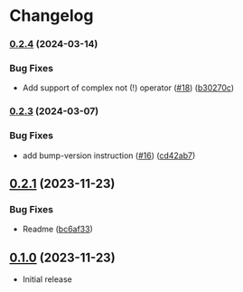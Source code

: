 # Changelog

### [0.2.4](https://www.github.com/useful-libs/json_logic_ruby/compare/v0.2.3...v0.2.4) (2024-03-14)


### Bug Fixes

* Add support of complex not (!) operator ([#18](https://www.github.com/useful-libs/json_logic_ruby/issues/18)) ([b30270c](https://www.github.com/useful-libs/json_logic_ruby/commit/b30270cf6890e4d69f144705e4cc8487fc61812f))

### [0.2.3](https://www.github.com/useful-libs/json_logic_ruby/compare/v0.2.2...v0.2.3) (2024-03-07)


### Bug Fixes

* add bump-version instruction ([#16](https://www.github.com/useful-libs/json_logic_ruby/issues/16)) ([cd42ab7](https://www.github.com/useful-libs/json_logic_ruby/commit/cd42ab70444be8d2b9837b7694fd8a9d4c3177b3))

## [0.2.1](https://github.com/useful-libs/json_logic_ruby/releases/tag/v0.2.1) (2023-11-23)
### Bug Fixes

* Readme ([bc6af33](https://www.github.com/useful-libs/json_logic/commit/bc6af3351a07a82cf3b88e73785acbbb08d3bff0))

## [0.1.0](https://github.com/useful-libs/json_logic_ruby/releases/tag/v0.1.0) (2023-11-23) 
 * Initial release

